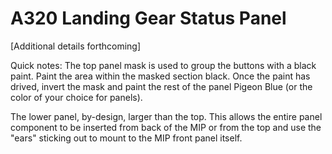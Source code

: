# A320 Landing Gear Status Panel

[Additional details forthcoming]

Quick notes:
The top panel mask is used to group the buttons with a black paint. Paint the area within the masked section black. Once the paint has drived, invert the mask and paint the rest of the panel Pigeon Blue (or the color of your choice for panels).

The lower panel, by-design, larger than the top. This allows the entire panel component to be inserted from back of the MIP or from the top and use the "ears" sticking out to mount to the MIP front panel itself.